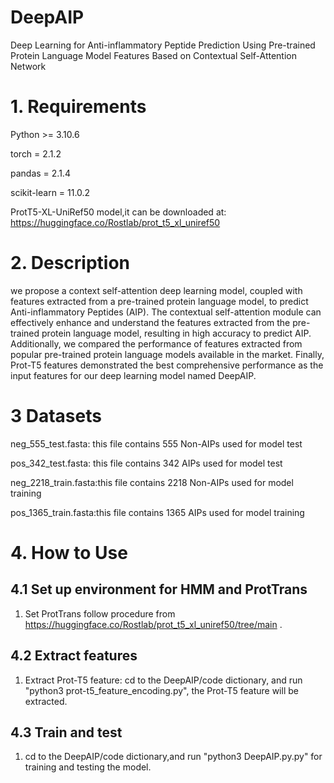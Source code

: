 # DeepAIP
Deep Learning for Anti-inflammatory Peptide Prediction Using Pre-trained Protein Language Model Features Based on Contextual Self-Attention Network 

# 1. Requirements

Python >= 3.10.6

torch = 2.1.2

pandas = 2.1.4

scikit-learn = 11.0.2

ProtT5-XL-UniRef50 model,it can be downloaded at: https://huggingface.co/Rostlab/prot_t5_xl_uniref50


# 2. Description
we propose a context self-attention deep learning model, coupled with features extracted from a pre-trained protein language model, to predict Anti-inflammatory Peptides (AIP). The contextual self-attention module can effectively enhance and understand the features extracted from the pre-trained protein language model, resulting in high accuracy to predict AIP. Additionally, we compared the performance of features extracted from popular pre-trained protein language models available in the market. Finally, Prot-T5 features demonstrated the best comprehensive performance as the input features for our deep learning model named DeepAIP. 


# 3 Datasets

neg_555_test.fasta: this file contains 555 Non-AIPs used for model test

pos_342_test.fasta: this file contains 342 AIPs  used for model test

neg_2218_train.fasta:this file contains 2218 Non-AIPs used for model training

pos_1365_train.fasta:this file contains 1365 AIPs used for model training

# 4. How to Use

## 4.1 Set up environment for HMM and ProtTrans
1. Set ProtTrans follow procedure from https://huggingface.co/Rostlab/prot_t5_xl_uniref50/tree/main .

## 4.2 Extract features

1. Extract Prot-T5 feature: cd to the DeepAIP/code dictionary, 
and run "python3 prot-t5_feature_encoding.py",
the Prot-T5 feature will be extracted.

## 4.3 Train and test

1. cd to the DeepAIP/code dictionary,and run "python3 DeepAIP.py.py" for training and testing the model.

